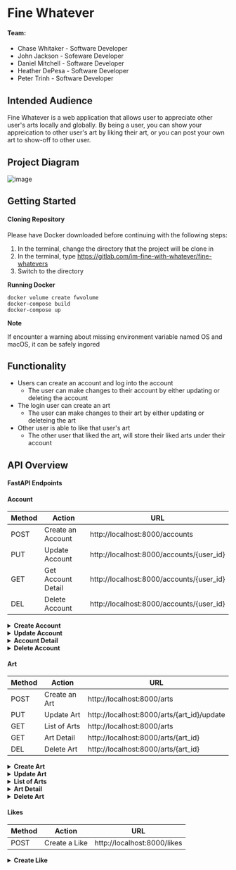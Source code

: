# Fine Whatever

#### Team:

* Chase Whitaker - Software Developer
* John Jackson - Sofeware Developer
* Daniel Mitchell - Software Developer
* Heather DePesa - Software Developer
* Peter Trinh - Software Developer

## Intended Audience

Fine Whatever is a web application that allows user to appreciate other user's arts locally and globally. By being a user, you can show your appreication to other user's art by liking their art, or you can post your own art to show-off to other user.

## Project Diagram

![image](/uploads/170867856e84ec83f0924c3e4e1902f2/image.png)

## Getting Started

#### Cloning Repository

Please have Docker downloaded before continuing with the following steps:
1. In the terminal, change the directory that the project will be clone in
2. In the terminal, type https://gitlab.com/im-fine-with-whatever/fine-whatevers
3. Switch to the directory

**Running Docker**
```
docker volume create fwvolume
docker-compose build
docker-compose up
```

**Note**

If encounter a warning about missing environment variable named OS and macOS, it can be safely ingored

## Functionality

* Users can create an account and log into the account
  * The user can make changes to their account by either updating or deleting the account
* The login user can create an art
  * The user can make changes to their art by either updating or deleteing the art
* Other user is able to like that user's art
  * The other user that liked the art, will store their liked arts under their account

## API Overview

#### FastAPI Endpoints

#### Account

| Method | Action             | URL                                |
|  ----- | ------------------ | ---------------------------------- |
|  POST  |  Create an Account  | http://localhost:8000/accounts |
| PUT | Update Account | http://localhost:8000/accounts/{user_id} |
| GET | Get Account Detail | http://localhost:8000/accounts/{user_id} |
| DEL | Delete Account | http://localhost:8000/accounts/{user_id} |

 <details>
<summary><strong>Create Account</strong></summary>
<br>

#### Input:
```
{
    "username": "string",
    "password": "string",
    "email": "string",
    "user_pic_url": "string",
    "bio": "string",
    "zipcode": 0
}
```
#### Ouput:
```
{
    "access_token": "string",
    "token_type": "Bearer",
    "account": {
      "id": 0,
      "username": "string",
      "email": "string",
      "user_pic_url": "string",
      "bio": "string",
      "zipcode": 0
  }
}
```

</details>

 <details>
<summary><strong>Update Account</strong></summary>
<br>

#### Input:
```
{
    "username": "string",
    "email": "string",
    "user_pic_url": "string",
    "bio": "string",
    "zipcode": "string"
}
```
#### Ouput:
```
{
    "id": 0,
    "username": "string",
    "email": "string",
    "user_pic_url": "string",
    "bio": "string",
    "zipcode": 0
}
```

</details>

</details>

<details>
<summary><strong>Account Detail</strong></summary>
<br>

```
{
	"id": 0,
  "username": "string",
  "email": "string",
  "user_pic_url": "string",
  "bio": "string",
  "zipcode": 0
}
```

</details>

<details>
<summary><strong>Delete Account</strong></summary>
<br>

```
{
	true
}
```

</details>

#### Art

| Method | Action             | URL                                |
|  ----- | ------------------ | ---------------------------------- |
| POST | Create an Art | http://localhost:8000/arts |
| PUT | Update Art | http://localhost:8000/arts/{art_id}/update |
| GET | List of Arts | http://localhost:8000/arts |
| GET | Art Detail | http://localhost:8000/arts/{art_id} |
| DEL | Delete Art | http://localhost:8000/arts/{art_id} |

 <details>
<summary><strong>Create Art</strong></summary>
<br>

#### Input:
```
{
    "title": "string",
    "category": "string",
    "art_pic_url": "string",
    "description": "string",
    "price": 0
}
```
#### Ouput:
```
{
    "id": 0,
    "user_id": 0,
    "title": "string",
    "category": "string",
    "art_pic_url": "string",
    "description": "string",
    "price": 0
}
```

</details>

 <details>
<summary><strong>Update Art</strong></summary>
<br>

#### Input:
```
{
    "title": "string",
    "category": "string",
    "art_pic_url": "string",
    "description": "string",
    "price": 0

}
```
#### Ouput:
```
{
    "id": 0,
    "user_id": 0,
    "title": "string",
    "category": "string",
    "art_pic_url": "string",
    "description": "string",
    "price": 0
}
```

</details>

<details>
<summary><strong>List of Arts</strong></summary>
<br>

```
[
  {
      "id": 0,
      "user_id": 0,
      "title": "string",
      "category": "string",
      "art_pic_url": "string",
      "description": "string",
      "price": 0,
      "username": "string"
  }
]
```

</details>

<details>
<summary><strong>Art Detail</strong></summary>
<br>

```
{
    "id": 0,
    "user_id": 0,
    "title": "string",
    "category": "string",
    "art_pic_url": "string",
    "description": "string",
    "price": 0,
    "username": "string"
}
```

</details>

<details>
<summary><strong>Delete Art</strong></summary>
<br>

```
{
	true
}
```

</details>

#### Likes
| Method | Action             | URL                                |
|  ----- | ------------------ | ---------------------------------- |
| POST | Create a Like | http://localhost:8000/likes |

<details>
<summary><strong>Create Like</strong></summary>
<br>

```
{
    "user_id": 0,
    "art_id": 0,
    "liked_by": 0,
    "created_at": "2023-04-26T22:25:18.105Z"
}
```

</details>
